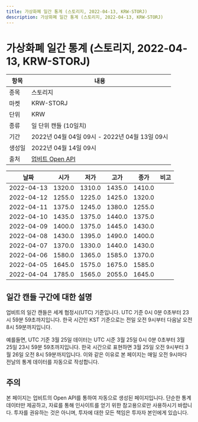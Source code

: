 ```yaml
---
title: 가상화폐 일간 통계 (스토리지, 2022-04-13, KRW-STORJ)
description: 가상화폐 일간 통계 (스토리지, 2022-04-13, KRW-STORJ)
---
```



가상화폐 일간 통계 (스토리지, 2022-04-13, KRW-STORJ)
===

|항목|내용|
|--|--|
|종목|스토리지|
|마켓|KRW-STORJ|
|단위|KRW|
|종류|일 단위 캔들 (10일치)|
|기간|2022년 04월 04일 09시 - 2022년 04월 13일 09시|
|생성일|2022년 04월 14일 09시|
|출처|[업비트 Open API](https://docs.upbit.com)|


|날짜|시가|저가|고가|종가|비고|
|--|--|--|--|--|--|
|2022-04-13|1320.0|1310.0|1435.0|1410.0|    |
|2022-04-12|1255.0|1225.0|1425.0|1320.0|    |
|2022-04-11|1375.0|1245.0|1380.0|1255.0|    |
|2022-04-10|1435.0|1375.0|1440.0|1375.0|    |
|2022-04-09|1400.0|1375.0|1445.0|1430.0|    |
|2022-04-08|1430.0|1395.0|1490.0|1400.0|    |
|2022-04-07|1370.0|1330.0|1440.0|1430.0|    |
|2022-04-06|1580.0|1365.0|1585.0|1370.0|    |
|2022-04-05|1645.0|1575.0|1675.0|1585.0|    |
|2022-04-04|1785.0|1565.0|2055.0|1645.0|    |


일간 캔들 구간에 대한 설명
---


업비트의 일간 캔들은 세계 협정시(UTC) 기준입니다. 
UTC 기준 0시 0분 0초부터 23시 59분 59초까지입니다. 
한국 시간인 KST 기준으로는 전일 오전 9시부터 다음날 오전 8시 59분까지입니다. 


예를들면, UTC 기준 3월 25일 데이터는 UTC 시준 3월 25일 0시 0분 0초부터 3월 25일 23시 59분 59초까지입니다. 
한국 시간으로 표현하면 3월 25일 오전 9시부터 3월 26일 오전 8시 59분까지입니다. 
이와 같은 이유로 본 페이지는 매일 오전 9시마다 전날의 통계 데이터를 자동으로 작성합니다. 


주의
---


본 페이지는 업비트의 Open API를 통하여 자동으로 생성된 페이지입니다. 
단순한 통계 데이터만 제공하고, 자료를 통해 인사이트를 얻기 위한 참고용으로만 사용하시기 바랍니다. 
투자를 권유하는 것은 아니며, 투자에 대한 모든 책임은 투자자 본인에게 있습니다. 

